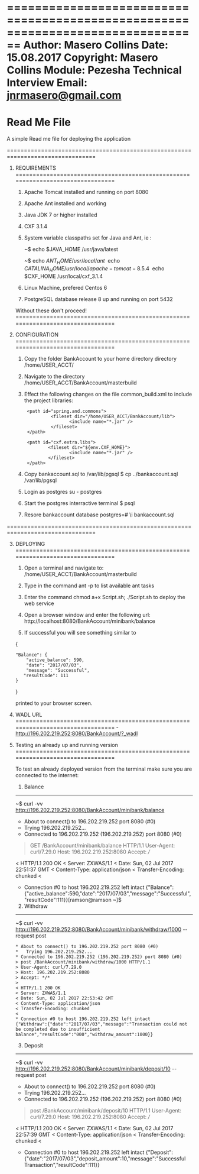 ================================================================================
Author:    Masero Collins
Date:      15.08.2017
Copyright: Masero Collins
Module:    Pezesha Technical Interview
Email: 	   jnrmasero@gmail.com
================================================================================
Read Me File
================================================================================

A simple Read me file for deploying the application

================================================================================

1. REQUIREMENTS
================================================================================
	1. Apache Tomcat installed and running on port 8080
	2. Apache Ant installed and working
	3. Java JDK 7 or higher installed
	4. CXF 3.1.4
	5. System variable classpaths set for Java and Ant, ie :
	
		~$ echo $JAVA_HOME
			/usr/java/latest
		
		~$ echo $ANT_HOME
			/usr/local/ant
		~$ echo $CATALINA_HOME
			/usr/local/apache-tomcat-8.5.4
		~$ echo $CXF_HOME
			/usr/local/cxf_3.1.4
	6. Linux Machine, prefered Centos 6
	7. PostgreSQL database release 8 up and running on port 5432
			
	Without these don't proceed!
================================================================================
2. CONFIGURATION
================================================================================
	1. Copy the folder BankAccount to your home directory directory
			/home/USER_ACCT/
		
			
	2. Navigate to the directory 
			/home/USER_ACCT/BankAccount/masterbuild
			
	3. Effect the following changes on the file common_build.xml to include the project libraries:
	
			<path id="spring.and.commons">
       				 <fileset dir="/home/USER_ACCT/BankAccount/lib">
                			<include name="*.jar" />
       				 </fileset>
			</path>

			<path id="cxf.extra.libs">
        			<fileset dir="${env.CXF_HOME}">
                			<include name="*.jar" />
        			</fileset>
			</path>

	4. Copy bankaccount.sql to /var/lib/pgsql
			$ cp ../bankaccount.sql /var/lib/pgsql

	5. Login as postgres
 			su - postgres

	6. Start the postgres interractive terminal
			$ psql

	7. Resore bankaccount database
			postgres=# \i bankaccount.sql

================================================================================


3. DEPLOYING
================================================================================
	1. Open a terminal and navigate to:
			/home/USER_ACCT/BankAccount/masterbuild
			
	2. Type in the command
			ant -p
		to list available ant tasks
		
	3. Enter the command
			chmod a+x Script.sh; ./Script.sh
		to deploy the web service
			
	4. Open a browser window and enter the following url:
			http://localhost:8080/BankAccount/minibank/balance
			
	5. If successful you will see something similar to

	{

 	   "Balance": {
 	       "active_balance": 590,
 	       "date": "2017/07/03",
 	       "message": "Successful",
  	      "resultCode": 111
 	   }

	}

	 printed to your browser screen.

4. WADL URL
================================================================================
        - http://196.202.219.252:8080/BankAccount/?_wadl


5. Testing an already up and running version
================================================================================

	To test an already deployed version from the terminal make sure you are connected to the internet:

	1. Balance
	------------

	~$ curl -vv http://196.202.219.252:8080/BankAccount/minibank/balance

	* About to connect() to 196.202.219.252 port 8080 (#0)
	*   Trying 196.202.219.252...
	* Connected to 196.202.219.252 (196.202.219.252) port 8080 (#0)
	> GET /BankAccount/minibank/balance HTTP/1.1
	> User-Agent: curl/7.29.0
	> Host: 196.202.219.252:8080
	> Accept: */*
	> 
	< HTTP/1.1 200 OK
	< Server: ZXWAS/1.1
	< Date: Sun, 02 Jul 2017 22:51:37 GMT
	< Content-Type: application/json
	< Transfer-Encoding: chunked
	< 
	* Connection #0 to host 196.202.219.252 left intact
	{"Balance":{"active_balance":590,"date":"2017/07/03","message":"Successful","resultCode":111}}[ramson@ramson ~]$

	2. Withdraw
	------------
	
	~$ curl -vv http://196.202.219.252:8080/BankAccount/minibank/withdraw/1000 --request post

	   * About to connect() to 196.202.219.252 port 8080 (#0)
	   *   Trying 196.202.219.252...
	   * Connected to 196.202.219.252 (196.202.219.252) port 8080 (#0)
	   > post /BankAccount/minibank/withdraw/1000 HTTP/1.1
	   > User-Agent: curl/7.29.0
	   > Host: 196.202.219.252:8080
	   > Accept: */*
	   > 
 	   < HTTP/1.1 200 OK
	   < Server: ZXWAS/1.1
	   < Date: Sun, 02 Jul 2017 22:53:42 GMT
	   < Content-Type: application/json
	   < Transfer-Encoding: chunked
	   < 
	   * Connection #0 to host 196.202.219.252 left intact
	   {"Withdraw":{"date":"2017/07/03","message":"Transaction could not be completed due to insufficient balance","resultCode":"000","withdraw_amount":1000}}


	3. Deposit
	-----------

	~$ curl -vv http://196.202.219.252:8080/BankAccount/minibank/deposit/10 --request post
	* About to connect() to 196.202.219.252 port 8080 (#0)
	*   Trying 196.202.219.252...
	* Connected to 196.202.219.252 (196.202.219.252) port 8080 (#0)
	> post /BankAccount/minibank/deposit/10 HTTP/1.1
	> User-Agent: curl/7.29.0
	> Host: 196.202.219.252:8080
	> Accept: */*
	> 
	< HTTP/1.1 200 OK
	< Server: ZXWAS/1.1
		< Date: Sun, 02 Jul 2017 22:57:39 GMT
	< Content-Type: application/json
	< Transfer-Encoding: chunked
	< 
	* Connection #0 to host 196.202.219.252 left intact
	{"Deposit":{"date":"2017/07/03","deposit_amount":10,"message":"Successful Transaction","resultCode":111}}